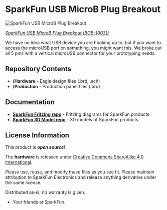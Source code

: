 SparkFun USB MicroB Plug Breakout
========================================

![SparkFun USB MicroB Plug Breakout](https://cdn.sparkfun.com//assets/parts/4/2/1/8/10031-01.jpg)

[*SparkFun USB MicroB Plug Breakout (BOB-10031)*](https://www.sparkfun.com/products/10031)

We have no idea what USB device you are hooking up to, but if you want to access the microUSB port on something, you might want this. 
We broke out all 5 pins with a vertical microUSB connector for your prototyping needs.

Repository Contents
-------------------

* **/Hardware** - Eagle design files (.brd, .sch)
* **/Production** - Production panel files (.brd)

Documentation
--------------
* **[SparkFun Fritzing repo](https://github.com/sparkfun/Fritzing_Parts)** - Fritzing diagrams for SparkFun products.
* **[SparkFun 3D Model repo](https://github.com/sparkfun/3D_Models)** - 3D models of SparkFun products. 



License Information
-------------------
This product is _**open source**_! 

The **hardware** is released under [Creative Commons ShareAlike 4.0 International](https://creativecommons.org/licenses/by-sa/4.0/).

Please use, reuse, and modify these files as you see fit. Please maintain attribution to SparkFun Electronics and release anything derivative under the same license.

Distributed as-is; no warranty is given.

- Your friends at SparkFun.

